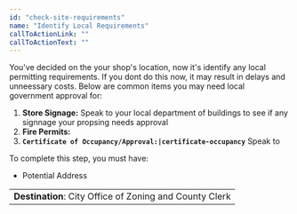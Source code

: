 ```yaml
---
id: "check-site-requirements"
name: "Identify Local Requirements"
callToActionLink: ""
callToActionText: ""
---
```


You've decided on the your shop's location, now it's identify any local permitting requirements. If you dont do this now, it may result in delays and unneessary costs. Below are common items you may need local government approval for:
        
1) **Store Signage:** Speak to your local department of buildings to see if any signnage your propsing needs approval
2) **Fire Permits:** 
3) **`Certificate of Occupancy/Approval:|certificate-occupancy`** Speak to 
       
 
To complete this step, you must have:
- Potential Address

||
|---|
| **Destination**: City Office of Zoning and County Clerk |
